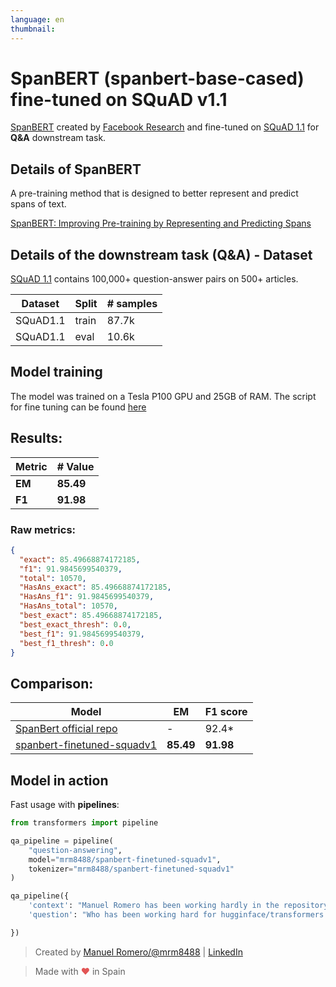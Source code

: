 ```yaml
---
language: en
thumbnail:
---
```


# SpanBERT (spanbert-base-cased) fine-tuned on SQuAD v1.1


[SpanBERT](https://github.com/facebookresearch/SpanBERT) created by [Facebook Research](https://github.com/facebookresearch) and fine-tuned on [SQuAD 1.1](https://rajpurkar.github.io/SQuAD-explorer/) for **Q&A** downstream task.

## Details of SpanBERT

 A pre-training method that is designed to better represent and predict spans of text.

[SpanBERT: Improving Pre-training by Representing and Predicting Spans](https://arxiv.org/abs/1907.10529)

## Details of the downstream task (Q&A) - Dataset

[SQuAD 1.1](https://rajpurkar.github.io/SQuAD-explorer/) contains 100,000+ question-answer pairs on 500+ articles.

| Dataset  | Split | # samples |
| -------- | ----- | --------- |
| SQuAD1.1 | train | 87.7k     |
| SQuAD1.1 | eval  | 10.6k     |

## Model training

The model was trained on a Tesla P100 GPU and 25GB of RAM.
The script for fine tuning can be found [here](https://github.com/huggingface/transformers/blob/master/examples/question-answering/run_squad.py)

## Results:

| Metric | # Value   |
| ------ | --------- |
| **EM** | **85.49** |
| **F1** | **91.98** |

### Raw metrics:

```json
{
  "exact": 85.49668874172185,
  "f1": 91.9845699540379,
  "total": 10570,
  "HasAns_exact": 85.49668874172185,
  "HasAns_f1": 91.9845699540379,
  "HasAns_total": 10570,
  "best_exact": 85.49668874172185,
  "best_exact_thresh": 0.0,
  "best_f1": 91.9845699540379,
  "best_f1_thresh": 0.0
}
```

## Comparison:

| Model                                                                                     | EM        | F1 score  |
| ----------------------------------------------------------------------------------------- | --------- | --------- |
| [SpanBert official repo](https://github.com/facebookresearch/SpanBERT#pre-trained-models) | -         | 92.4\* |
| [spanbert-finetuned-squadv1](https://huggingface.co/mrm8488/spanbert-finetuned-squadv1)   | **85.49** | **91.98** |

## Model in action

Fast usage with **pipelines**:

```python
from transformers import pipeline

qa_pipeline = pipeline(
    "question-answering",
    model="mrm8488/spanbert-finetuned-squadv1",
    tokenizer="mrm8488/spanbert-finetuned-squadv1"
)

qa_pipeline({
    'context': "Manuel Romero has been working hardly in the repository hugginface/transformers lately",
    'question': "Who has been working hard for hugginface/transformers lately?"

})
```

> Created by [Manuel Romero/@mrm8488](https://twitter.com/mrm8488) | [LinkedIn](https://www.linkedin.com/in/manuel-romero-cs/) 

> Made with <span style="color: #e25555;">&hearts;</span> in Spain
